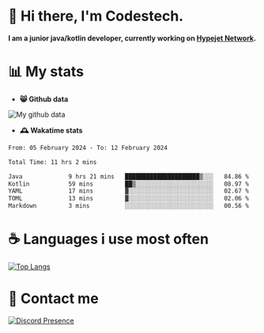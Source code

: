 # 👋 Hi there, I'm Codestech.
**I am a junior java/kotlin developer, currently working on [Hypejet Network](https://github.com/Hypejet).**

# 📊 My stats
- **😸 Github data**

![My github data](https://github-readme-stats.vercel.app/api?username=Codestech1&count_private=true&include_all_commits=true&theme=codeSTACKr)

- **🕰️ Wakatime stats**
<!--START_SECTION:waka-->

```txt
From: 05 February 2024 - To: 12 February 2024

Total Time: 11 hrs 2 mins

Java             9 hrs 21 mins   █████████████████████▒░░░   84.86 %
Kotlin           59 mins         ██▒░░░░░░░░░░░░░░░░░░░░░░   08.97 %
YAML             17 mins         ▓░░░░░░░░░░░░░░░░░░░░░░░░   02.67 %
TOML             13 mins         ▓░░░░░░░░░░░░░░░░░░░░░░░░   02.06 %
Markdown         3 mins          ░░░░░░░░░░░░░░░░░░░░░░░░░   00.56 %
```

<!--END_SECTION:waka-->

# ☕ Languages i use most often
[![Top Langs](https://github-readme-stats.vercel.app/api/top-langs/?username=Codestech1&layout=compact&langs_count=8&exclude_repo=window5000.github.io&theme=codeSTACKr)](https://github.com/anuraghazra/github-readme-stats)

# 💬 Contact me
[![Discord Presence](https://lanyard.cnrad.dev/api/650718742157852740)](https://discord.com/users/650718742157852740)
</br>
